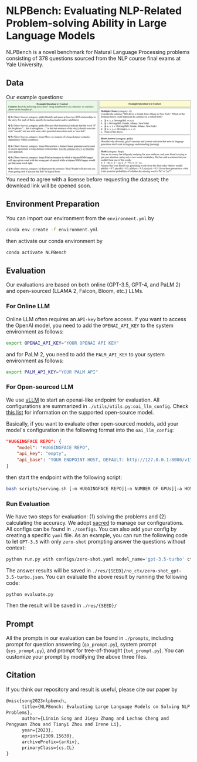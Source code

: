 # NLPBench: Evaluating NLP-Related Problem-solving Ability in Large Language Models


NLPBench is a novel benchmark for Natural Language Processing problems consisting of 378 questions sourced from the NLP course final exams at Yale University. 

## Data
Our example questions:
![Example Questions](assets/q_eg.png)
You need to agree with a license before requesting the dataset; the download link will be opened soon.

## Environment Preparation
You can import our environment from the `environment.yml` by
```bash
conda env create -f environment.yml
```
then activate our conda environment by
```bash
conda activate NLPBench
```

## Evaluation
Our evaluations are based on both online (GPT-3.5, GPT-4, and PaLM 2) and open-sourced (LLAMA 2, Falcon, Bloom, etc.) LLMs.

### For Online LLM
Online LLM often requires an `API-key` before access. If you want to access the OpenAI model, you need to add the `OPENAI_API_KEY` to the system environment as follows:
```bash
export OPENAI_API_KEY="YOUR OPENAI API KEY"
```
and for PaLM 2, you need to add the `PALM_API_KEY` to your system environment as follows:
```bash
export PALM_API_KEY="YOUR PALM API"
```

### For Open-sourced LLM
We use [vLLM](https://github.com/vllm-project/vllm) to start an openai-like endpoint for evaluation. All configurations are summarized in `./utils/utils.py:oai_llm_config`. Check [this list](https://vllm.readthedocs.io/en/latest/models/supported_models.html) for information on the supported open-source model. 

Basically, if you want to evaluate other open-sourced models, add your model's configuration in the following format into the `oai_llm_config`:
```json
"HUGGINGFACE REPO": {
    "model": "HUGGINGFACE REPO",
    "api_key": "empty",
    "api_base": "YOUR ENDPOINT HOST, DEFAULT: http://127.0.0.1:8000/v1",
}
```
then start the endpoint with the following script:
```bash
bash scripts/serving.sh [-m HUGGINGFACE REPO][-n NUMBER OF GPUs][-a HOST ADDRESS, DEFAULT: 127.0.0.1][-p PORT, DEFAULT: 8000]
```

### Run Evaluation
We have two steps for evaluation: (1) solving the problems and (2) calculating the accuracy.
We adopt [sacred](https://github.com/IDSIA/sacred) to manage our configurations. All configs can be found in `./configs`. You can also add your config by creating a specific `yaml` file. As an example, you can run the following code to let `GPT-3.5` with only `zero-shot` prompting answer the questions without context:
```bash
python run.py with configs/zero-shot.yaml model_name='gpt-3.5-turbo' ctx=False
```
The answer results will be saved in `./res/{SEED}/no_ctx/zero-shot_gpt-3.5-turbo.json`.
You can evaluate the above result by running the following code:
```
python evaluate.py
```
Then the result will be saved in `./res/{SEED}/`

## Prompt
All the prompts in our evaluation can be found in `./prompts`, including prompt for question answering (`qa_prompt.py`), system prompt (`sys_prompt.py`), and prompt for tree-of-thought (`tot_prompt.py`). You can customize your prompt by modifying the above three files.

## Citation
If you think our repository and result is useful, please cite our paper by
```
@misc{song2023nlpbench,
      title={NLPBench: Evaluating Large Language Models on Solving NLP Problems}, 
      author={Linxin Song and Jieyu Zhang and Lechao Cheng and Pengyuan Zhou and Tianyi Zhou and Irene Li},
      year={2023},
      eprint={2309.15630},
      archivePrefix={arXiv},
      primaryClass={cs.CL}
}
```
